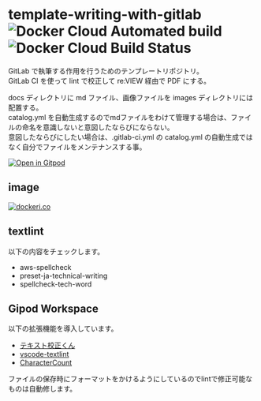 # template-writing-with-gitlab ![Docker Cloud Automated build](https://img.shields.io/docker/cloud/automated/ricordanza/writing-with-gitlab-textlint) ![Docker Cloud Build Status](https://img.shields.io/docker/cloud/build/ricordanza/writing-with-gitlab-textlint)

GitLab で執筆する作用を行うためのテンプレートリポジトリ。  
GitLab CI を使って lint で校正して re:VIEW 経由で PDF にする。  

docs ディレクトリに md ファイル、画像ファイルを images ディレクトリには配置する。  
catalog.yml を自動生成するのでmdファイルをわけて管理する場合は、ファイルの命名を意識しないと意図したならびにならない。  
意図したならびにしたい場合は、.gitlab-ci.yml の catalog.yml の自動生成ではなく自分でファイルをメンテナンスする事。  

[![Open in Gitpod](https://gitpod.io/button/open-in-gitpod.svg)](https://gitpod.io/from-referrer/)

## image
[![dockeri.co](https://dockeri.co/image/ricordanza/writing-with-gitlab-textlint)](https://hub.docker.com/r/ricordanza/writing-with-gitlab-textlint)

## textlint
以下の内容をチェックします。
- aws-spellcheck
- preset-ja-technical-writing
- spellcheck-tech-word

## Gipod Workspace
以下の拡張機能を導入しています。
- [テキスト校正くん](https://marketplace.visualstudio.com/items?itemName=ICS.japanese-proofreading)
- [vscode-textlint](https://marketplace.visualstudio.com/items?itemName=taichi.vscode-textlint)
- [CharacterCount](https://marketplace.visualstudio.com/items?itemName=8amjp.charactercount)

ファイルの保存時にフォーマットをかけるようにしているのでlintで修正可能なものは自動修します。
